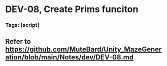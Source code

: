 # DEV-08, Create Prims funciton
### Tags: [script]

## Refer to <https://github.com/MuteBard/Unity_MazeGeneration/blob/main/Notes/dev/DEV-08.md>
